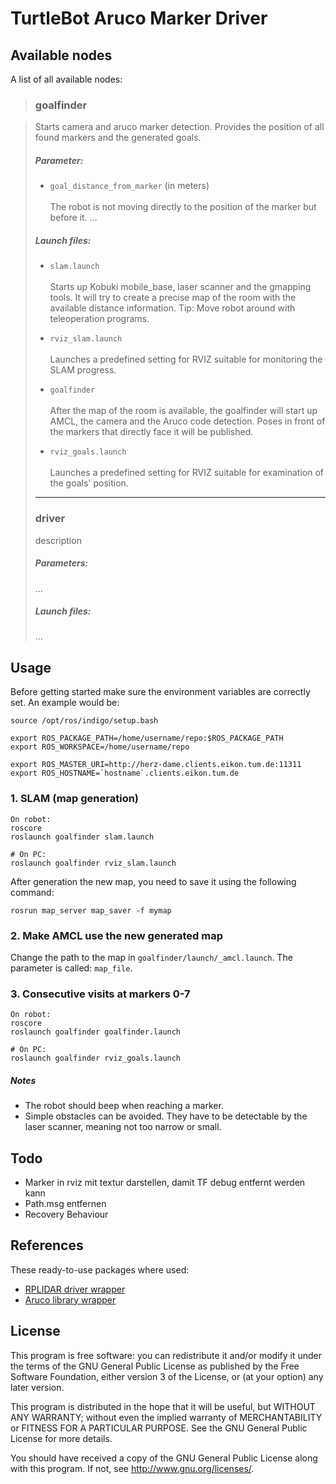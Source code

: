 TurtleBot Aruco Marker Driver
=============================

## Available nodes

A list of all available nodes:


> ### **goalfinder**

>
> Starts camera and aruco marker detection. Provides the position of all found markers and the generated goals.
> 
> ##### Parameter:
> - ```goal_distance_from_marker``` (in meters) <br>  
>   The robot is not moving directly to the position of the marker but before it. ...
> 
> ##### Launch files:
> - ```slam.launch``` <br>  
>   Starts up Kobuki mobile_base, laser scanner and the gmapping tools. It will try to create a precise map of the room with the available distance information. Tip: Move robot around with teleoperation programs.
> 
> - ```rviz_slam.launch``` <br>  
>   Launches a predefined setting for RVIZ suitable for monitoring the SLAM progress.
> 
> - ```goalfinder``` <br>  
>   After the map of the room is available, the goalfinder will start up AMCL, the camera and the Aruco code detection. Poses in front of the markers that directly face it will be published.
> 
> - ```rviz_goals.launch``` <br>  
>   Launches a predefined setting for RVIZ suitable for examination of the goals' position.
>
> -----------------------------
> ### **driver**
> 
> description
> 
> ##### Parameters:
> 
> ...
> 
> ##### Launch files:
> 
> ...
> 



## Usage

Before getting started make sure the environment variables are correctly set. An example would be:
```
source /opt/ros/indigo/setup.bash

export ROS_PACKAGE_PATH=/home/username/repo:$ROS_PACKAGE_PATH 
export ROS_WORKSPACE=/home/username/repo

export ROS_MASTER_URI=http://herz-dame.clients.eikon.tum.de:11311
export ROS_HOSTNAME=`hostname`.clients.eikon.tum.de
```


### 1. SLAM (map generation)

```
On robot:
roscore
roslaunch goalfinder slam.launch

# On PC:
roslaunch goalfinder rviz_slam.launch
```

After generation the new map, you need to save it using the following command:

```
rosrun map_server map_saver -f mymap
```

### 2. Make AMCL use the new generated map

Change the path to the map in ```goalfinder/launch/_amcl.launch```. The parameter is called: ```map_file```.

### 3. Consecutive visits at markers 0-7

```
On robot:
roscore
roslaunch goalfinder goalfinder.launch

# On PC:
roslaunch goalfinder rviz_goals.launch
```

##### Notes

- The robot should beep when reaching a marker.
- Simple obstacles can be avoided. They have to be detectable by the laser scanner, meaning not too narrow or small.

## Todo

- Marker in rviz mit textur darstellen, damit TF debug entfernt werden kann
- Path.msg entfernen
- Recovery Behaviour

## References

These ready-to-use packages where used:

- [RPLIDAR driver wrapper](https://github.com/robopeak/rplidar_ros)
- [Aruco library wrapper](https://github.com/pal-robotics/aruco_ros)

## License

This program is free software: you can redistribute it and/or modify
it under the terms of the GNU General Public License as published by
the Free Software Foundation, either version 3 of the License, or
(at your option) any later version.

This program is distributed in the hope that it will be useful,
but WITHOUT ANY WARRANTY; without even the implied warranty of
MERCHANTABILITY or FITNESS FOR A PARTICULAR PURPOSE.  See the
GNU General Public License for more details.

You should have received a copy of the GNU General Public License
along with this program.  If not, see <http://www.gnu.org/licenses/>.